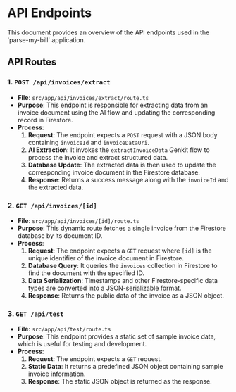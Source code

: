 # API Endpoints

This document provides an overview of the API endpoints used in the 'parse-my-bill' application.

## API Routes

### 1. `POST /api/invoices/extract`

- **File**: `src/app/api/invoices/extract/route.ts`
- **Purpose**: This endpoint is responsible for extracting data from an invoice document using the AI flow and updating the corresponding record in Firestore.
- **Process**:
  1.  **Request**: The endpoint expects a `POST` request with a JSON body containing `invoiceId` and `invoiceDataUri`.
  2.  **AI Extraction**: It invokes the `extractInvoiceData` Genkit flow to process the invoice and extract structured data.
  3.  **Database Update**: The extracted data is then used to update the corresponding invoice document in the Firestore database.
  4.  **Response**: Returns a success message along with the `invoiceId` and the extracted data.

### 2. `GET /api/invoices/[id]`

- **File**: `src/app/api/invoices/[id]/route.ts`
- **Purpose**: This dynamic route fetches a single invoice from the Firestore database by its document ID.
- **Process**:
  1.  **Request**: The endpoint expects a `GET` request where `[id]` is the unique identifier of the invoice document in Firestore.
  2.  **Database Query**: It queries the `invoices` collection in Firestore to find the document with the specified ID.
  3.  **Data Serialization**: Timestamps and other Firestore-specific data types are converted into a JSON-serializable format.
  4.  **Response**: Returns the public data of the invoice as a JSON object.

### 3. `GET /api/test`

- **File**: `src/app/api/test/route.ts`
- **Purpose**: This endpoint provides a static set of sample invoice data, which is useful for testing and development.
- **Process**:
  1.  **Request**: The endpoint expects a `GET` request.
  2.  **Static Data**: It returns a predefined JSON object containing sample invoice information.
  3.  **Response**: The static JSON object is returned as the response.
